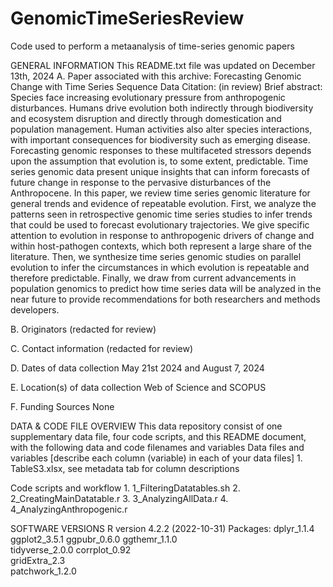 # GenomicTimeSeriesReview
Code used to perform a metaanalysis of time-series genomic papers

GENERAL INFORMATION
This README.txt file was updated on December 13th, 2024
A. Paper associated with this archive: Forecasting Genomic Change with Time Series Sequence Data
Citation: (in review)
Brief abstract: Species face increasing evolutionary pressure from anthropogenic disturbances. Humans drive evolution both indirectly through biodiversity and ecosystem disruption and directly through domestication and population management. Human activities also alter species interactions, with important consequences for biodiversity such as emerging disease. Forecasting genomic responses to these multifaceted stressors depends upon the assumption that evolution is, to some extent, predictable. Time series genomic data present unique insights that can inform forecasts of future change in response to the pervasive disturbances of the Anthropocene. In this paper, we review time series genomic literature for general trends and evidence of repeatable evolution. First, we analyze the patterns seen in retrospective genomic time series studies to infer trends that could be used to forecast evolutionary trajectories. We give specific attention to evolution in response to anthropogenic drivers of change and within host-pathogen contexts, which both represent a large share of the literature. Then, we synthesize time series genomic studies on parallel evolution to infer the circumstances in which evolution is repeatable and therefore predictable. Finally, we draw from current advancements in population genomics to predict how time series data will be analyzed in the near future to provide recommendations for both researchers and methods developers.

B. Originators
(redacted for review)

C. Contact information
(redacted for review)

D. Dates of data collection
May 21st 2024 and August 7, 2024

E. Location(s) of data collection
Web of Science and SCOPUS

F. Funding Sources
None


DATA & CODE FILE OVERVIEW
This data repository consist of one supplementary data file, four code scripts, and this README document, with the following data and code filenames and variables
Data files and variables
[describe each column (variable) in each of your data files]
    1. TableS3.xlsx, see metadata tab for column descriptions
    
Code scripts and workflow
    1. 1_FilteringDatatables.sh
    2. 2_CreatingMainDatatable.r
    3. 3_AnalyzingAllData.r
    4. 4_AnalyzingAnthropogenic.r

SOFTWARE VERSIONS
R version 4.2.2 (2022-10-31)
Packages:
dplyr_1.1.4 
ggplot2_3.5.1
ggpubr_0.6.0
ggthemr_1.1.0  
tidyverse_2.0.0
corrplot_0.92  
gridExtra_2.3  
patchwork_1.2.0
